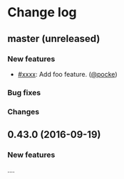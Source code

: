 # Change log

## master (unreleased)

### New features

* [#xxxx](https://example.com/xxxx): Add foo feature. ([@pocke][])

### Bug fixes

### Changes

## 0.43.0 (2016-09-19)

### New features


....


[@pocke]: https://github.com/pocke
